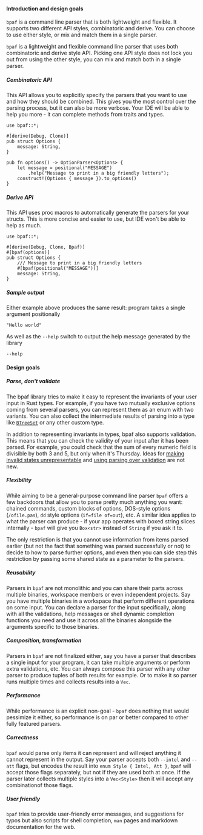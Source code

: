#### Introduction and design goals

`bpaf` is a command line parser that is both lightweight and flexible. It supports two different
API styles, combinatoric and derive. You can choose to use either style, or mix and match them in
a single parser.

`bpaf` is a lightweight and flexible command line parser that uses both combinatoric and derive
style API. Picking one API style does not lock you out from using the other style, you can mix
and match both in a single parser.


##### Combinatoric API

This API allows you to explicitly specify the parsers that you want to use and how they should
be combined. This gives you the most control over the parsing process, but it can also be more
verbose. Your IDE will be able to help you more - it can complete methods from traits and types.

```rust,id:1
use bpaf::*;

#[derive(Debug, Clone)]
pub struct Options {
    message: String,
}

pub fn options() -> OptionParser<Options> {
    let message = positional("MESSAGE")
        .help("Message to print in a big friendly letters");
    construct!(Options { message }).to_options()
}
```

##### Derive API

This API uses proc macros to automatically generate the parsers for your structs. This is more
concise and easier to use, but IDE won't be able to help as much.


```rust,id:2
use bpaf::*;

#[derive(Debug, Clone, Bpaf)]
#[bpaf(options)]
pub struct Options {
    /// Message to print in a big friendly letters
    #[bpaf(positional("MESSAGE"))]
    message: String,
}
```

##### Sample output

Either example above produces the same result: program takes a single argument positionally

```run,id:1,id:2
"Hello world"
```

As well as the `--help` switch to output the help message generated by the library

```run,id:1,id:2
--help
```

#### Design goals

##### Parse, don't validate

The bpaf library tries to make it easy to represent the invariants of your user input in Rust
types. For example, if you have two mutually exclusive options coming from several parsers, you
can represent them as an enum with two variants. You can also collect the intermediate results
of parsing into a type like [`BTreeSet`](std::collections::BTreeSet) or any other custom type.

In addition to representing invariants in types, bpaf also supports validation. This means that
you can check the validity of your input after it has been parsed. For example, you could check
that the sum of every numeric field is divisible by both 3 and 5, but only when it's Thursday.
Ideas for
[making invalid states unrepresentable](https://geeklaunch.io/blog/make-invalid-states-unrepresentable/)
and [using parsing over validation](https://lexi-lambda.github.io/blog/2019/11/05/parse-don-t-validate/)
are not new.

##### Flexibility

While aiming to be a general-purpose command line parser `bpaf` offers a few backdoors that
allow you to parse pretty much anything you want: chained commands, custom blocks of options,
DOS-style options (`/ofile.pas`), `dd` style options (`if=file of=out`), etc. A similar idea applies
to what the parser can produce - if your app operates with boxed string slices internally - `bpaf`
will give you `Box<str>` instead of `String` if you ask it to.

The only restriction is that you cannot use information from items parsed earlier (but not
the fact that something was parsed successfully or not) to decide to how to parse further
options, and even then you can side step this restriction by passing some shared state as a
parameter to the parsers.

##### Reusability

Parsers in `bpaf` are not monolithic and you can share their parts across multiple binaries,
workspace members or even independent projects. Say you have multiple binaries in a workspace
that perform different operations on some input. You can declare a parser for the input
specifically, along with all the validations, help messages or shell dynamic completion
functions you need and use it across all the binaries alongside the arguments specific to
those binaries.

##### Composition, transformation

Parsers in `bpaf` are not finalized either, say you have a parser that describes a single input
for your program, it can take multiple arguments or perform extra validations, etc. You can
always compose this parser with any other parser to produce tuples of both results for example.
Or to make it so parser runs multiple times and collects results into a `Vec`.

##### Performance

While performance is an explicit non-goal - `bpaf` does nothing that would pessimize it either,
so performance is on par or better compared to other fully featured parsers.

##### Correctness

`bpaf` would parse only items it can represent and will reject anything it cannot represent
in the output. Say your parser accepts both `--intel` and `--att` flags, but encodes the result
into `enum Style { Intel, Att }`, `bpaf` will accept those flags separately, but not if they
are used both at once. If the parser later collects multiple styles into a `Vec<Style>` then it
will accept any combinationof those flags.

##### User friendly

`bpaf` tries to provide user-friendly error messages, and suggestions for typos but also scripts
for shell completion, `man` pages and markdown documentation for the web.
